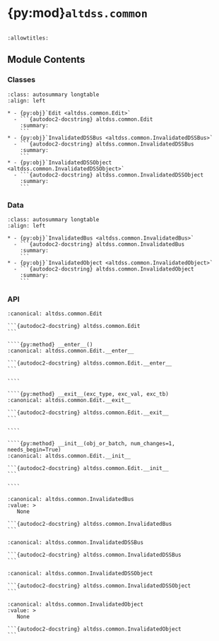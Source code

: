 # {py:mod}`altdss.common`

```{py:module} altdss.common
```

```{autodoc2-docstring} altdss.common
:allowtitles:
```

## Module Contents

### Classes

````{list-table}
:class: autosummary longtable
:align: left

* - {py:obj}`Edit <altdss.common.Edit>`
  - ```{autodoc2-docstring} altdss.common.Edit
    :summary:
    ```
* - {py:obj}`InvalidatedDSSBus <altdss.common.InvalidatedDSSBus>`
  - ```{autodoc2-docstring} altdss.common.InvalidatedDSSBus
    :summary:
    ```
* - {py:obj}`InvalidatedDSSObject <altdss.common.InvalidatedDSSObject>`
  - ```{autodoc2-docstring} altdss.common.InvalidatedDSSObject
    :summary:
    ```
````

### Data

````{list-table}
:class: autosummary longtable
:align: left

* - {py:obj}`InvalidatedBus <altdss.common.InvalidatedBus>`
  - ```{autodoc2-docstring} altdss.common.InvalidatedBus
    :summary:
    ```
* - {py:obj}`InvalidatedObject <altdss.common.InvalidatedObject>`
  - ```{autodoc2-docstring} altdss.common.InvalidatedObject
    :summary:
    ```
````

### API

`````{py:class} Edit(obj_or_batch, num_changes=1, needs_begin=True)
:canonical: altdss.common.Edit

```{autodoc2-docstring} altdss.common.Edit
```

````{py:method} __enter__()
:canonical: altdss.common.Edit.__enter__

```{autodoc2-docstring} altdss.common.Edit.__enter__
```

````

````{py:method} __exit__(exc_type, exc_val, exc_tb)
:canonical: altdss.common.Edit.__exit__

```{autodoc2-docstring} altdss.common.Edit.__exit__
```

````

````{py:method} __init__(obj_or_batch, num_changes=1, needs_begin=True)
:canonical: altdss.common.Edit.__init__

```{autodoc2-docstring} altdss.common.Edit.__init__
```

````

`````

````{py:data} InvalidatedBus
:canonical: altdss.common.InvalidatedBus
:value: >
   None

```{autodoc2-docstring} altdss.common.InvalidatedBus
```

````

````{py:class} InvalidatedDSSBus
:canonical: altdss.common.InvalidatedDSSBus

```{autodoc2-docstring} altdss.common.InvalidatedDSSBus
```

````

````{py:class} InvalidatedDSSObject
:canonical: altdss.common.InvalidatedDSSObject

```{autodoc2-docstring} altdss.common.InvalidatedDSSObject
```

````

````{py:data} InvalidatedObject
:canonical: altdss.common.InvalidatedObject
:value: >
   None

```{autodoc2-docstring} altdss.common.InvalidatedObject
```

````
